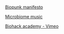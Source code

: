 [Biopunk manifesto](https://maradydd.livejournal.com/496085.html)

[Microbiome music](https://labiotech.eu/microbiome-music-mycophone)

[Biohack academy - Vimeo](https://vimeo.com/201878928)

